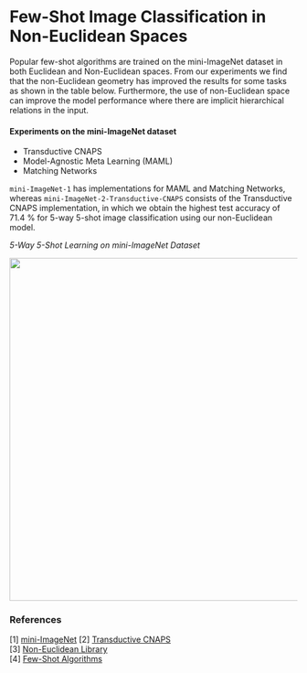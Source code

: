 # Few-Shot Image Classification in Non-Euclidean Spaces
Popular few-shot algorithms are trained on the mini-ImageNet dataset in both Euclidean and Non-Euclidean spaces. From our experiments we find that the non-Euclidean geometry has improved the results for some tasks as shown in the table below. Furthermore, the use of non-Euclidean space can improve the model performance where there are implicit hierarchical relations in the input. 

#### Experiments on the mini-ImageNet dataset
 - Transductive CNAPS
 - Model-Agnostic Meta Learning (MAML)
 - Matching Networks

```mini-ImageNet-1``` has implementations for MAML and Matching Networks, whereas ```mini-ImageNet-2-Transductive-CNAPS``` consists of the Transductive CNAPS implementation, in which we obtain the highest test accuracy of 71.4 % for 5-way 5-shot image classification using our non-Euclidean model. 


*5-Way 5-Shot Learning on mini-ImageNet Dataset*

<img src="https://user-images.githubusercontent.com/51696913/169417494-c8d3365b-3764-466f-a39b-f56a2b5ffb8e.png" width="600">

### References
[1] [mini-ImageNet](https://arxiv.org/pdf/1606.04080.pdf)
[2] [Transductive CNAPS](https://arxiv.org/abs/2201.05151) <br/>
[3] [Non-Euclidean Library](https://github.com/mctorch/mctorch)<br/>
[4] [Few-Shot Algorithms](https://github.com/oscarknagg/few-shot)<br/>

